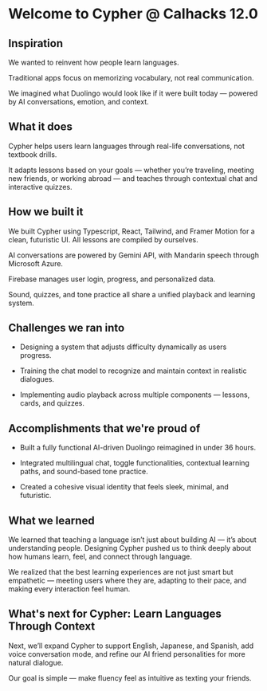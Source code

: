 # Welcome to Cypher @ Calhacks 12.0

## Inspiration

We wanted to reinvent how people learn languages.

Traditional apps focus on memorizing vocabulary, not real communication.

We imagined what Duolingo would look like if it were built today — powered by AI conversations, emotion, and context.


## What it does

Cypher helps users learn languages through real-life conversations, not textbook drills.

It adapts lessons based on your goals — whether you’re traveling, meeting new friends, or working abroad — and teaches through contextual chat and interactive quizzes.


## How we built it

We built Cypher using Typescript, React, Tailwind, and Framer Motion for a clean, futuristic UI. All lessons are compiled by ourselves. 

AI conversations are powered by Gemini API, with Mandarin speech through Microsoft Azure.

Firebase manages user login, progress, and personalized data.

Sound, quizzes, and tone practice all share a unified playback and learning system.


## Challenges we ran into

- Designing a system that adjusts difficulty dynamically as users progress.

- Training the chat model to recognize and maintain context in realistic dialogues.

- Implementing audio playback across multiple components — lessons, cards, and quizzes.


## Accomplishments that we're proud of

- Built a fully functional AI-driven Duolingo reimagined in under 36 hours.

- Integrated multilingual chat, toggle functionalities, contextual learning paths, and sound-based tone practice.

- Created a cohesive visual identity that feels sleek, minimal, and futuristic.


## What we learned

We learned that teaching a language isn’t just about building AI — it’s about understanding people.
Designing Cypher pushed us to think deeply about how humans learn, feel, and connect through language.

We realized that the best learning experiences are not just smart but empathetic — meeting users where they are, adapting to their pace, and making every interaction feel human.


## What's next for Cypher: Learn Languages Through Context

Next, we’ll expand Cypher to support English, Japanese, and Spanish, add voice conversation mode, and refine our AI friend personalities for more natural dialogue.

Our goal is simple — make fluency feel as intuitive as texting your friends.
